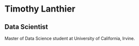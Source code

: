 # Timothy Lanthier
## Data Scientist
Master of Data Science student at University of California, Irvine.
